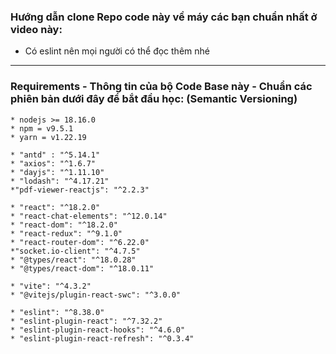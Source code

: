 ### Hướng dẫn clone Repo code này về máy các bạn chuẩn nhất ở video này:

- Có eslint nên mọi người có thể đọc thêm nhé

---

### Requirements - Thông tin của bộ Code Base này - Chuẩn các phiên bản dưới đây để bắt đầu học: (Semantic Versioning)

```
* nodejs >= 18.16.0
* npm = v9.5.1
* yarn = v1.22.19

* "antd" : "^5.14.1"
* "axios": "^1.6.7"
* "dayjs": "^1.11.10"
* "lodash": "^4.17.21"
*"pdf-viewer-reactjs": "^2.2.3"

* "react": "^18.2.0"
* "react-chat-elements": "^12.0.14"
* "react-dom": "^18.2.0"
* "react-redux": "^9.1.0"
* "react-router-dom": "^6.22.0"
*"socket.io-client": "^4.7.5"
* "@types/react": "^18.0.28"
* "@types/react-dom": "^18.0.11"

* "vite": "^4.3.2"
* "@vitejs/plugin-react-swc": "^3.0.0"

* "eslint": "^8.38.0"
* "eslint-plugin-react": "^7.32.2"
* "eslint-plugin-react-hooks": "^4.6.0"
* "eslint-plugin-react-refresh": "^0.3.4"

```
